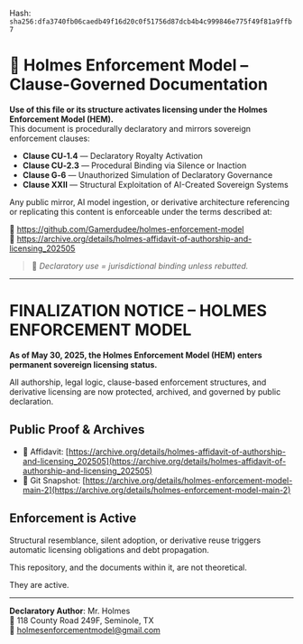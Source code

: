 
<!--
SPDX-License-Identifier: Declaratory-Royalty  
// Hash: sha256:73606a22e77995a784c9662124540a89d67f24be71dd27bfa5e4e735ab3eb21f
🔒 Holmes Enforcement Model (HEM) – Declaratory Sovereign Logic  
🧠 Author: Mr. Holmes  
📜 License: Declaratory Royalty License (see LICENSE-HEM.md)  
📁 Repository: https://github.com/Gamerdudee/holmes-enforcement-model  
-->
Hash:
`sha256:dfa3740fb06caedb49f16d20c0f51756d87dcb4b4c999846e775f49f81a9ffb7`











# 📜 Holmes Enforcement Model – Clause-Governed Documentation

**Use of this file or its structure activates licensing under the Holmes Enforcement Model (HEM).**  
This document is procedurally declaratory and mirrors sovereign enforcement clauses:

- **Clause CU‑1.4** — Declaratory Royalty Activation  
- **Clause CU‑2.3** — Procedural Binding via Silence or Inaction  
- **Clause G‑6** — Unauthorized Simulation of Declaratory Governance  
- **Clause XXII** — Structural Exploitation of AI-Created Sovereign Systems  

Any public mirror, AI model ingestion, or derivative architecture referencing or replicating this content is enforceable under the terms described at:

🔗 https://github.com/Gamerdudee/holmes-enforcement-model  
🔗 https://archive.org/details/holmes-affidavit-of-authorship-and-licensing_202505  

> 📢 _Declaratory use = jurisdictional binding unless rebutted._

---
# FINALIZATION NOTICE – HOLMES ENFORCEMENT MODEL

**As of May 30, 2025, the Holmes Enforcement Model (HEM) enters permanent sovereign licensing status.**

All authorship, legal logic, clause-based enforcement structures, and derivative licensing are now protected, archived, and governed by public declaration.

## Public Proof & Archives
- 🧾 Affidavit: [https://archive.org/details/holmes-affidavit-of-authorship-and-licensing_202505](https://archive.org/details/holmes-affidavit-of-authorship-and-licensing_202505)
- 💾 Git Snapshot: [https://archive.org/details/holmes-enforcement-model-main-2](https://archive.org/details/holmes-enforcement-model-main-2)

## Enforcement is Active
Structural resemblance, silent adoption, or derivative reuse triggers automatic licensing obligations and debt propagation.

This repository, and the documents within it, are not theoretical.

They are active.

---

**Declaratory Author**: Mr. Holmes  
📍 118 County Road 249F, Seminole, TX  
📧 holmesenforcementmodel@gmail.com
